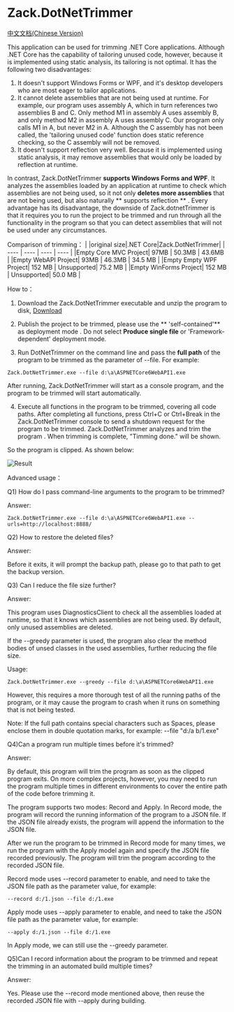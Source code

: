 # Zack.DotNetTrimmer
[中文文档(Chinese Version)](https://github.com/yangzhongke/Zack.DotNetTrimmer/blob/main/README_ZH_CN.md)

This application can be used for trimming .NET Core applications.  Although .NET Core has the capability of tailoring unused code, however, because it is implemented using static analysis, its tailoring is not optimal.  It has the following two disadvantages:  
1) It doesn't support Windows Forms or WPF, and it's desktop developers who are most eager to tailor applications.  
2) It cannot delete assemblies that are not being used at runtime.  For example, our program uses assembly A, which in turn references two assemblies B and C. Only method M1 in assembly A uses assembly B, and only method M2 in assembly A uses assembly C.  Our program only calls M1 in A, but never M2 in A.  Although the C assembly has not been called, the 'tailoring unused code' function does static reference checking, so the C assembly will not be removed.
3) It doesn't support reflection very well.  Because it is implemented using static analysis, it may remove assemblies that would only be loaded by reflection at runtime.  

In contrast, Zack.DotNetTrimmer **supports Windows Forms and WPF**. It analyzes the assemblies loaded by an application at runtime to check which assemblies are not being used, so it not only  **deletes more assemblies** that are not being used, but also naturally ** supports reflection ** . Every advantage has its disadvantage, the downside of Zack.dotnetTrimmer is that it requires you to run the project to be trimmed and run through all the functionality in the program so that you can detect assemblies that will not be used under any circumstances.  

Comparison of trimming：
|			   |original size|.NET Core|Zack.DotNetTrimmer|
|  ----        | ----   | ----       | ----             |
|Empty Core MVC Project| 97MB   |  50.3MB    | 43.6MB           |
|Empty WebAPI Project| 93MB   |  46.3MB    | 34.5 MB          |
|Empty Empty WPF Project| 152 MB | Unsupported| 75.2 MB          |
|Empty WinForms Project| 152 MB | Unsupported| 50.0 MB          |



How to：
1) Download the Zack.DotNetTrimmer executable and unzip the program to disk, [Download](https://github.com/yangzhongke/Zack.DotNetTrimmer/releases)

2) Publish the project to be trimmed, please use the ** 'self-contained'**  as deployment mode . Do not select **Produce single file**  or 'Framework-dependent' deployment mode.
3) Run DotNetTrimmer on the command line and pass the **full path** of the program to be trimmed as the parameter of --file. For example:  

```
Zack.DotNetTrimmer.exe --file d:\a\ASPNETCore6WebAPI1.exe
```

After running, Zack.DotNetTrimmer will start as a console program, and the program to be trimmed will start automatically.  

4)  Execute all functions in the program to be trimmed, covering all code paths.  After completing all functions, press Ctrl+C or Ctrl+Break in the Zack.DotNetTrimmer console to send a shutdown request for the program to be trimmed. Zack.DotNetTrimmer analyzes and trim the program . When trimming is complete, "Timming done." will be shown.  

So the program is clipped. As shown below:

![Result](https://raw.githubusercontent.com/yangzhongke/Zack.DotNetTrimmer/main/images/1.png)

Advanced usage：

Q1) How do I pass command-line arguments to the program to be trimmed?

Answer:

```
Zack.DotNetTrimmer.exe --file d:\a\ASPNETCore6WebAPI1.exe --urls=http://localhost:8888/
```

Q2) How to restore the deleted files?

Answer:

Before it exits, it will prompt the backup path, please go to that path to get the backup version. 

Q3) Can I reduce the file size further?

Answer:

This program uses DiagnosticsClient to check all the assemblies loaded at runtime, so that it knows which assemblies are not being used.  By default, only unused assemblies are deleted. 
 
If the --greedy parameter is used, the program also clear the method bodies of unsed classes in the used assemblies, further reducing the file size.  

Usage:

```
Zack.DotNetTrimmer.exe --greedy --file d:\a\ASPNETCore6WebAPI1.exe
```

However, this requires a more thorough test of all the running paths of the program, or it may cause the program to crash when it runs on something that is not being tested.  

Note: If the full path contains special characters such as Spaces, please enclose them in double quotation marks, for example: --file "d:/a  b/1.exe"

Q4)Can a program run multiple times before it's trimmed?  

Answer:

By default, this program will trim the program as soon as the clipped program exits.  On more complex projects, however, you may need to run the program multiple times in different environments to cover the entire path of the code before trimming it.  

The program supports two modes: Record and Apply. In Record mode, the program will record the running information of the program to a JSON file. If the JSON file already exists, the program will append the information to the JSON file.  

After we run the program to be trimmed in Record mode for many times, we run the program with the Apply model again and specify the JSON file recorded previously. The program will trim the program according to the recorded JSON file.  

Record mode uses --record parameter to enable, and need to take the JSON file path as the parameter value, for example:  
```
--record d:/1.json --file d:/1.exe
```

Apply mode uses --apply parameter to enable, and need to take the JSON file path as the parameter value, for example:  
```
--apply d:/1.json --file d:/1.exe
```

In Apply mode, we can still use the --greedy parameter.

Q5)Can I record information about the program to be trimmed and repeat the trimming in an automated build multiple times?  

Answer:

Yes. Please use the --record mode mentioned above, then reuse the recorded JSON file with --apply during building.  